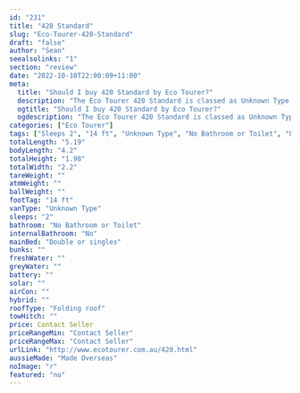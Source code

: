 ```yaml
---
id: "231"
title: "420 Standard"
slug: "Eco-Tourer-420-Standard"
draft: "false"
author: "Sean"
seealsolinks: "1"
section: "review"
date: "2022-10-10T22:00:09+11:00"
meta:
  title: "Should I buy 420 Standard by Eco Tourer?"
  description: "The Eco Tourer 420 Standard is classed as Unknown Type, and sleeps 2 people. It is Made Overseas and comes in at 14 ft. It generally has No Bathroom or Toilet."
  ogtitle: "Should I buy 420 Standard by Eco Tourer?"
  ogdescription: "The Eco Tourer 420 Standard is classed as Unknown Type, and sleeps 2 people. It is Made Overseas and comes in at 14 ft. It generally has No Bathroom or Toilet."
categories: ["Eco Tourer"]
tags: ["Sleeps 2", "14 ft", "Unknown Type", "No Bathroom or Toilet", "Folding roof", "Price Unknown", "Made Overseas"]
totalLength: "5.19"
bodyLength: "4.2"
totalHeight: "1.98"
totalWidth: "2.2"
tareWeight: ""
atmWeight: ""
ballWeight: ""
footTag: "14 ft"
vanType: "Unknown Type"
sleeps: "2"
bathroom: "No Bathroom or Toilet"
internalBathroom: "No"
mainBed: "Double or singles"
bunks: ""
freshWater: ""
greyWater: ""
battery: ""
solar: ""
airCon: ""
hybrid: ""
roofType: "Folding roof"
towHitch: ""
price: Contact Seller
priceRangeMin: "Contact Seller"
priceRangeMax: "Contact Seller"
urlLink: "http://www.ecotourer.com.au/420.html"
aussieMade: "Made Overseas"
noImage: "r"
featured: "no"
---
```


